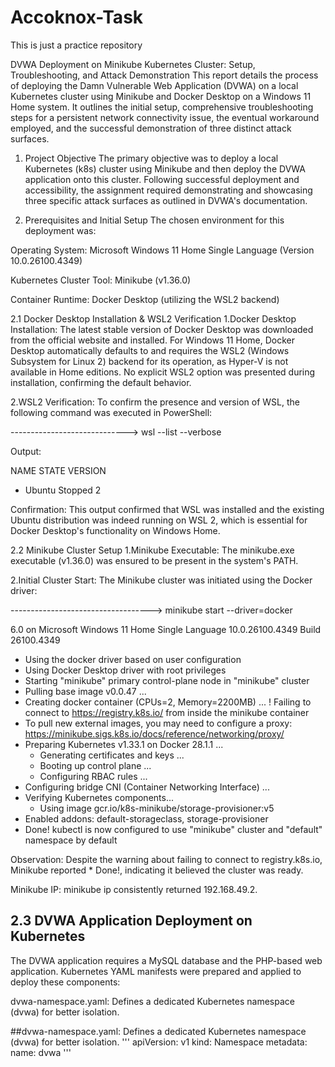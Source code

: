 # Accoknox-Task
This is just a practice repository

DVWA Deployment on Minikube Kubernetes Cluster: Setup, Troubleshooting, and Attack Demonstration
This report details the process of deploying the Damn Vulnerable Web Application (DVWA) on a local Kubernetes cluster using Minikube and Docker Desktop on a Windows 11 Home system. It outlines the initial setup, comprehensive troubleshooting steps for a persistent network connectivity issue, the eventual workaround employed, and the successful demonstration of three distinct attack surfaces.

1. Project Objective
The primary objective was to deploy a local Kubernetes (k8s) cluster using Minikube and then deploy the DVWA application onto this cluster. Following successful deployment and accessibility, the assignment required demonstrating and showcasing three specific attack surfaces as outlined in DVWA's documentation.

2. Prerequisites and Initial Setup
The chosen environment for this deployment was:

Operating System: Microsoft Windows 11 Home Single Language (Version 10.0.26100.4349)

Kubernetes Cluster Tool: Minikube (v1.36.0)

Container Runtime: Docker Desktop (utilizing the WSL2 backend)


2.1 Docker Desktop Installation & WSL2 Verification
1.Docker Desktop Installation: The latest stable version of Docker Desktop was downloaded from the official website and installed. For Windows 11 Home, Docker Desktop automatically defaults to and requires the WSL2 (Windows Subsystem for Linux 2) backend for its operation, as Hyper-V is not available in Home editions. No explicit WSL2 option was presented during installation, confirming the default behavior.

2.WSL2 Verification: To confirm the presence and version of WSL, the following command was executed in PowerShell:


----------------------------->    wsl --list --verbose

Output:

  NAME          STATE           VERSION
* Ubuntu        Stopped         2


Confirmation: This output confirmed that WSL was installed and the existing Ubuntu distribution was indeed running on WSL 2, which is essential for Docker Desktop's functionality on Windows Home.


2.2 Minikube Cluster Setup
1.Minikube Executable: The minikube.exe executable (v1.36.0) was ensured to be present in the system's PATH.

2.Initial Cluster Start: The Minikube cluster was initiated using the Docker driver:


----------------------------------->    minikube start --driver=docker


6.0 on Microsoft Windows 11 Home Single Language 10.0.26100.4349 Build 26100.4349
* Using the docker driver based on user configuration
* Using Docker Desktop driver with root privileges
* Starting "minikube" primary control-plane node in "minikube" cluster
* Pulling base image v0.0.47 ...
* Creating docker container (CPUs=2, Memory=2200MB) ...
! Failing to connect to https://registry.k8s.io/ from inside the minikube container
* To pull new external images, you may need to configure a proxy: https://minikube.sigs.k8s.io/docs/reference/networking/proxy/
* Preparing Kubernetes v1.33.1 on Docker 28.1.1 ...
  - Generating certificates and keys ...
  - Booting up control plane ...
  - Configuring RBAC rules ...
* Configuring bridge CNI (Container Networking Interface) ...
* Verifying Kubernetes components...
  - Using image gcr.io/k8s-minikube/storage-provisioner:v5
* Enabled addons: default-storageclass, storage-provisioner
* Done! kubectl is now configured to use "minikube" cluster and "default" namespace by default


Observation: Despite the warning about failing to connect to registry.k8s.io, Minikube reported * Done!, indicating it believed the cluster was ready.

Minikube IP: minikube ip consistently returned 192.168.49.2.




## 2.3 DVWA Application Deployment on Kubernetes
The DVWA application requires a MySQL database and the PHP-based web application. Kubernetes YAML manifests were prepared and applied to deploy these components:

dvwa-namespace.yaml: Defines a dedicated Kubernetes namespace (dvwa) for better isolation.



##dvwa-namespace.yaml: Defines a dedicated Kubernetes namespace (dvwa) for better isolation.
'''
apiVersion: v1
kind: Namespace
metadata:
  name: dvwa 
              '''
